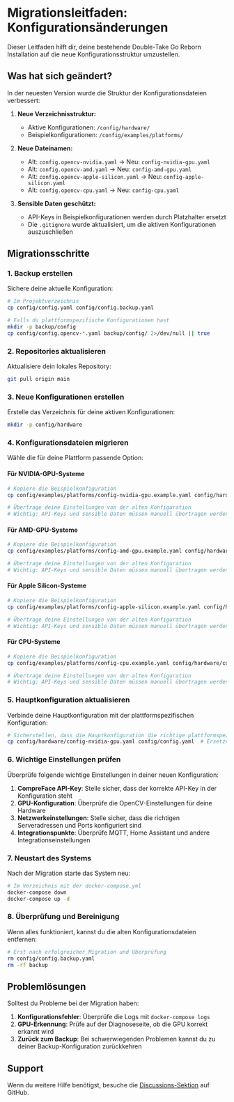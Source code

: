 # Migrationsleitfaden: Konfigurationsänderungen

Dieser Leitfaden hilft dir, deine bestehende Double-Take Go Reborn Installation auf die neue Konfigurationsstruktur umzustellen.

## Was hat sich geändert?

In der neuesten Version wurde die Struktur der Konfigurationsdateien verbessert:

1. **Neue Verzeichnisstruktur:**
   - Aktive Konfigurationen: `/config/hardware/`
   - Beispielkonfigurationen: `/config/examples/platforms/`

2. **Neue Dateinamen:**
   - Alt: `config.opencv-nvidia.yaml` → Neu: `config-nvidia-gpu.yaml`
   - Alt: `config.opencv-amd.yaml` → Neu: `config-amd-gpu.yaml`
   - Alt: `config.opencv-apple-silicon.yaml` → Neu: `config-apple-silicon.yaml`
   - Alt: `config.opencv-cpu.yaml` → Neu: `config-cpu.yaml`

3. **Sensible Daten geschützt:**
   - API-Keys in Beispielkonfigurationen werden durch Platzhalter ersetzt
   - Die `.gitignore` wurde aktualisiert, um die aktiven Konfigurationen auszuschließen

## Migrationsschritte

### 1. Backup erstellen

Sichere deine aktuelle Konfiguration:

```bash
# Im Projektverzeichnis
cp config/config.yaml config/config.backup.yaml

# Falls du plattformspezifische Konfigurationen hast
mkdir -p backup/config
cp config/config.opencv-*.yaml backup/config/ 2>/dev/null || true
```

### 2. Repositories aktualisieren

Aktualisiere dein lokales Repository:

```bash
git pull origin main
```

### 3. Neue Konfigurationen erstellen

Erstelle das Verzeichnis für deine aktiven Konfigurationen:

```bash
mkdir -p config/hardware
```

### 4. Konfigurationsdateien migrieren

Wähle die für deine Plattform passende Option:

#### Für NVIDIA-GPU-Systeme

```bash
# Kopiere die Beispielkonfiguration
cp config/examples/platforms/config-nvidia-gpu.example.yaml config/hardware/config-nvidia-gpu.yaml

# Übertrage deine Einstellungen von der alten Konfiguration
# Wichtig: API-Keys und sensible Daten müssen manuell übertragen werden
```

#### Für AMD-GPU-Systeme

```bash
# Kopiere die Beispielkonfiguration
cp config/examples/platforms/config-amd-gpu.example.yaml config/hardware/config-amd-gpu.yaml

# Übertrage deine Einstellungen von der alten Konfiguration
# Wichtig: API-Keys und sensible Daten müssen manuell übertragen werden
```

#### Für Apple Silicon-Systeme

```bash
# Kopiere die Beispielkonfiguration
cp config/examples/platforms/config-apple-silicon.example.yaml config/hardware/config-apple-silicon.yaml

# Übertrage deine Einstellungen von der alten Konfiguration
# Wichtig: API-Keys und sensible Daten müssen manuell übertragen werden
```

#### Für CPU-Systeme

```bash
# Kopiere die Beispielkonfiguration
cp config/examples/platforms/config-cpu.example.yaml config/hardware/config-cpu.yaml

# Übertrage deine Einstellungen von der alten Konfiguration
# Wichtig: API-Keys und sensible Daten müssen manuell übertragen werden
```

### 5. Hauptkonfiguration aktualisieren

Verbinde deine Hauptkonfiguration mit der plattformspezifischen Konfiguration:

```bash
# Sicherstellen, dass die Hauptkonfiguration die richtige plattformspezifische Konfiguration verwendet
cp config/hardware/config-nvidia-gpu.yaml config/config.yaml  # Ersetze mit deiner Plattform
```

### 6. Wichtige Einstellungen prüfen

Überprüfe folgende wichtige Einstellungen in deiner neuen Konfiguration:

1. **CompreFace API-Key**: Stelle sicher, dass der korrekte API-Key in der Konfiguration steht
2. **GPU-Konfiguration**: Überprüfe die OpenCV-Einstellungen für deine Hardware
3. **Netzwerkeinstellungen**: Stelle sicher, dass die richtigen Serveradressen und Ports konfiguriert sind
4. **Integrationspunkte**: Überprüfe MQTT, Home Assistant und andere Integrationseinstellungen

### 7. Neustart des Systems

Nach der Migration starte das System neu:

```bash
# Im Verzeichnis mit der docker-compose.yml
docker-compose down
docker-compose up -d
```

### 8. Überprüfung und Bereinigung

Wenn alles funktioniert, kannst du die alten Konfigurationsdateien entfernen:

```bash
# Erst nach erfolgreicher Migration und Überprüfung
rm config/config.backup.yaml
rm -rf backup
```

## Problemlösungen

Solltest du Probleme bei der Migration haben:

1. **Konfigurationsfehler**: Überprüfe die Logs mit `docker-compose logs`
2. **GPU-Erkennung**: Prüfe auf der Diagnoseseite, ob die GPU korrekt erkannt wird
3. **Zurück zum Backup**: Bei schwerwiegenden Problemen kannst du zu deiner Backup-Konfiguration zurückkehren

## Support

Wenn du weitere Hilfe benötigst, besuche die [Discussions-Sektion](https://github.com/SilentBob69/double-take-go-reborn/discussions) auf GitHub.
